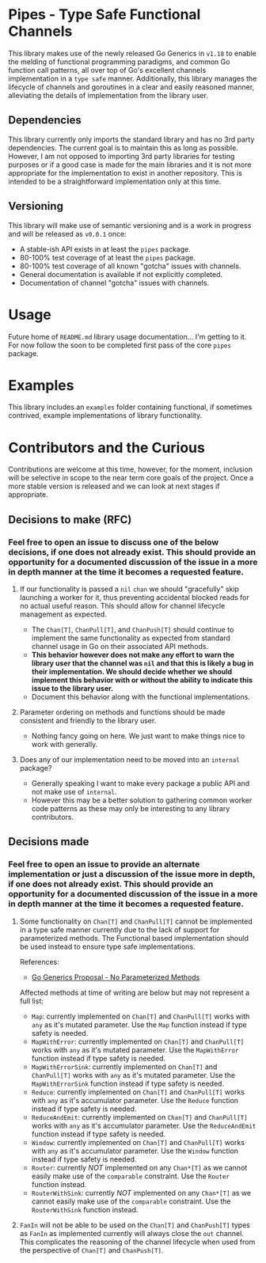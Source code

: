 # Pipes - Type Safe Functional Channels

This library makes use of the newly released Go Generics in `v1.18` to enable the melding of functional programming paradigms, and common Go function call patterns, all over top of Go's excellent channels implementation in a `type safe` manner. Additionally, this library manages the lifecycle of channels and goroutines in a clear and easily reasoned manner, alleviating the details of implementation from the library user.

## Dependencies

This library currently only imports the standard library and has no 3rd party dependencies. The current goal is to maintain this as long as possible. However, I am not opposed to importing 3rd party libraries for testing purposes or if a good case is made for the main libraries and it is not more appropriate for the implementation to exist in another repository. This is intended to be a straightforward implementation only at this time.

## Versioning

This library will make use of semantic versioning and is a work in progress and will be released as `v0.0.1` once:

* A stable-ish API exists in at least the `pipes` package.
* 80-100% test coverage of at least the `pipes` package.
* 80-100% test coverage of all known "gotcha" issues with channels.
* General documentation is available if not explicitly completed.
* Documentation of channel "gotcha" issues with channels.

# Usage

Future home of `README.md` library usage documentation... I'm getting to it. For now follow the soon to be completed first pass of the core `pipes` package.

# Examples

This library includes an `examples` folder containing functional, if sometimes contrived, example implementations of library functionality.

# Contributors and the Curious

Contributions are welcome at this time, however, for the moment, inclusion will be selective in scope to the near term core goals of the project. Once a more stable version is released and we can look at next stages if appropriate.

## Decisions to make (RFC)

### Feel free to open an issue to discuss one of the below decisions, if one does not already exist. This should provide an opportunity for a documented discussion of the issue in a more in depth manner at the time it becomes a requested feature.

1. If our functionality is passed a `nil` `chan` we should "gracefully" skip launching a worker for it, thus preventing accidental blocked reads for no actual useful reason. This should allow for channel lifecycle management as expected.

    * The `Chan[T]`, `ChanPull[T]`, and `ChanPush[T]` should continue to implement the same functionality as expected from standard channel usage in Go on their associated API methods.
    * **This behavior however does not make any effort to warn the library user that the channel was `nil` and that this is likely a bug in their implementation. We should decide whether we should implement this behavior with or without the ability to indicate this issue to the library user.**
    * Document this behavior along with the functional implementations.

2. Parameter ordering on methods and functions should be made consistent and friendly to the library user.

    * Nothing fancy going on here. We just want to make things nice to work with generally.

3. Does any of our implementation need to be moved into an `internal` package?

    * Generally speaking I want to make every package a public API and not make use of `internal`.
    * However this may be a better solution to gathering common worker code patterns as these may only be interesting to any library contributors.

## Decisions made

### Feel free to open an issue to provide an alternate implementation or just a discussion of the issue more in depth, if one does not already exist. This should provide an opportunity for a documented discussion of the issue in a more in depth manner at the time it becomes a requested feature.

1. Some functionality on `Chan[T]` and `ChanPull[T]` cannot be implemented in a type safe manner currently due to the lack of support for parameterized methods. The Functional based implementation should be used instead to ensure type safe implementations.

    References:

    * [Go Generics Proposal - No Parameterized Methods](https://go.googlesource.com/proposal/+/refs/heads/master/design/43651-type-parameters.md#No-parameterized-methods)

    Affected methods at time of writing are below but may not represent a full list:

    * `Map`: currently implemented on `Chan[T]` and `ChanPull[T]` works with `any` as it's mutated parameter. Use the `Map` function instead if type safety is needed.
    * `MapWithError`: currently implemented on `Chan[T]` and `ChanPull[T]` works with `any` as it's mutated parameter. Use the `MapWithError` function instead if type safety is needed.
    * `MapWithErrorSink`: currently implemented on `Chan[T]` and `ChanPull[T]` works with `any` as it's mutated parameter. Use the `MapWithErrorSink` function instead if type safety is needed.
    * `Reduce`: currently implemented on `Chan[T]` and `ChanPull[T]` works with `any` as it's accumulator parameter. Use the `Reduce` function instead if type safety is needed.
    * `ReduceAndEmit`: currently implemented on `Chan[T]` and `ChanPull[T]` works with `any` as it's accumulator parameter. Use the `ReduceAndEmit` function instead if type safety is needed.
    * `Window`: currently implemented on `Chan[T]` and `ChanPull[T]` works with `any` as it's accumulator parameter. Use the `Window` function instead if type safety is needed.
    * `Router`: currently *NOT* implemented on any `Chan*[T]` as we cannot easily make use of the `comparable` constraint. Use the `Router` function instead.
    * `RouterWithSink`: currently *NOT* implemented on any `Chan*[T]` as we cannot easily make use of the `comparable` constraint. Use the `RouterWithSink` function instead.

2. `FanIn` will not be able to be used on the `Chan[T]` and `ChanPush[T]` types as `FanIn` as implemented currently will always close the `out` channel. This complicates the reasoning of the channel lifecycle when used from the perspective of `Chan[T]` and `ChanPush[T]`.
